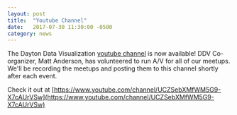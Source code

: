 ```yaml
---
layout: post
title:  "Youtube Channel"
date:   2017-07-30 11:30:00 -0500
category: news
---
```


The Dayton Data Visualization
[youtube channel](https://www.youtube.com/channel/UCZSebXMfWM5G9-X7cAUrVSw)
is now available! DDV Co-organizer,
Matt Anderson, has volunteered to run A/V for all of our meetups. We'll be
recording the meetups and posting them to this channel shortly after each event.

Check it out at [https://www.youtube.com/channel/UCZSebXMfWM5G9-X7cAUrVSw](https://www.youtube.com/channel/UCZSebXMfWM5G9-X7cAUrVSw)
